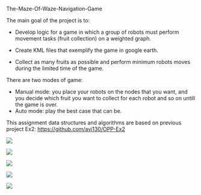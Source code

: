 The-Maze-Of-Waze-Navigation-Game

The main goal of the project is to:

- Develop logic for a game in which a group of robots must perform movement tasks (fruit collection) on a weighted graph.

- Create KML files that exemplify the game in google earth.

- Collect as many fruits as possible and perform minimum robots moves during the limited time of the game.

There are two modes of game:
- Manual mode: you place your robots on the nodes that you want, 
and you decide which fruit you want to collect for each 
robot and so on untill the game is over.
- Auto mode:  play the best case that can be.

This assignment data structures and algorithms are based on previous project Ex2: https://github.com/avi130/OPP-Ex2

![](https://i.imgur.com/8dsMn1o.png)

![](https://i.imgur.com/ksmT6I9.png)

![](https://i.imgur.com/6Ul5PNt.png)

![](https://i.imgur.com/6HJbxae.png)

![](https://i.imgur.com/ZJuNFky.png)




